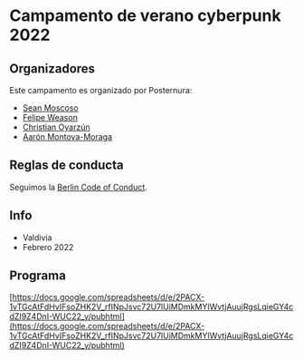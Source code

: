 # Campamento de verano cyberpunk 2022

## Organizadores

Este campamento es organizado por Posternura:

* [Sean Moscoso](http://seanmoscoso.cl/)
* [Felipe Weason](felipeweason.info/)
* [Christian Oyarzún](http://error404.cl/)
* [Aarón Montoya-Moraga](https://montoyamoraga.io/)

## Reglas de conducta

Seguimos la [Berlin Code of Conduct](https://berlincodeofconduct.org/).

## Info

* Valdivia
* Febrero 2022

## Programa

[https://docs.google.com/spreadsheets/d/e/2PACX-1vTGcAtFdHvIFsoZHK2V_rfINpJsvc72U7lUiMDmkMYIWvtjAuujRgsLqieGY4cdZI9Z4DnI-WUC22_y/pubhtml](https://docs.google.com/spreadsheets/d/e/2PACX-1vTGcAtFdHvIFsoZHK2V_rfINpJsvc72U7lUiMDmkMYIWvtjAuujRgsLqieGY4cdZI9Z4DnI-WUC22_y/pubhtml)
